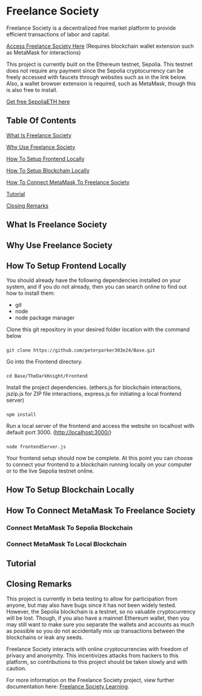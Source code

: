 # Freelance Society

Freelance Society is a decentralized free market platform to provide efficient transactions of labor and capital.

[Access Freelance Society Here](https://peterparker303e24.github.io/Base/TheDarkKnight/Frontend/index.html) (Requires blockchain wallet extension such as MetaMask for interactions)

This project is currently built on the Ethereum testnet, Sepolia. This testnet does not require any payment since the Sepolia cryptocurrency can be freely accessed with faucets through websites such as in the link below. Also, a wallet browser extension is required, such as MetaMask, though this is also free to install.

[Get free SepoliaETH here](https://faucetlink.to/sepolia)

## Table Of Contents

[What Is Freelance Society](https://peterparker303e24.github.io/Base/README.md#what-is-freelance-society)

[Why Use Freelance Society](https://peterparker303e24.github.io/Base/README.md#why-use-freelance-society)

[How To Setup Frontend Locally](https://peterparker303e24.github.io/Base/README.md#how-to-setup-frontend-locally)

[How To Setup Blockchain Locally](https://peterparker303e24.github.io/Base/README.md#how-to-setup-blockchain-locally)

[How To Connect MetaMask To Freelance Society](https://peterparker303e24.github.io/Base/README.md#how-to-connect-metamask-to-freelance-society)

[Tutorial](https://peterparker303e24.github.io/Base/README.md#tutorial)

[Closing Remarks](https://peterparker303e24.github.io/Base/README.md#closing-remarks)

## What Is Freelance Society

## Why Use Freelance Society

## How To Setup Frontend Locally

You should already have the following dependencies installed on your system, and if you do not already, then you can search online to find out how to install them:
- git
- node
- node package manager

Clone this git repository in your desired folder location with the command below

###
    git clone https://github.com/peterparker303e24/Base.git

Go into the Frontend directory.

###
    cd Base/TheDarkKnight/Frontend

Install the project dependencies. (ethers.js for blockchain interactions, jszip.js for ZIP file interactions, express.js for initiating a local frontend server)

###
    npm install

Run a local server of the frontend and access the website on localhost with default port 3000. ([http://localhost:3000/](http://localhost:3000/))

###
    node frontendServer.js

Your frontend setup should now be complete. At this point you can choose to connect your frontend to a blockchain running locally on your computer or to the live Sepolia testnet online.

## How To Setup Blockchain Locally 

## How To Connect MetaMask To Freelance Society

### Connect MetaMask To Sepolia Blockchain

### Connect MetaMask To Local Blockchain

## Tutorial

## Closing Remarks

This project is currently in beta testing to allow for participation from anyone, but may also have bugs since it has not been widely tested. However, the Sepolia blockchain is a testnet, so no valuable cryptocurrency will be lost. Though, if you also have a mainnet Ethereum wallet, then you may still want to make sure you separate the wallets and accounts as much as possible so you do not accidentally mix up transactions between the blockchains or leak any seeds.

Freelance Society interacts with online cryptocurrencies with freedom of privacy and anonymity. This incentivizes attacks from hackers to this platform, so contributions to this project should be taken slowly and with caution.

For more information on the Freelance Society project, view further documentation here: [Freelance Society Learning](https://peterparker303e24.github.io/Base/TheDarkKnight/Frontend/pages/learning/theory/freelanceSociety.html).
